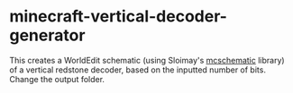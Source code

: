 # minecraft-vertical-decoder-generator
This creates a WorldEdit schematic (using Sloimay's [mcschematic](https://pypi.org/project/mcschematic/) library) of a vertical redstone decoder, based on the inputted number of bits. Change the output folder.
